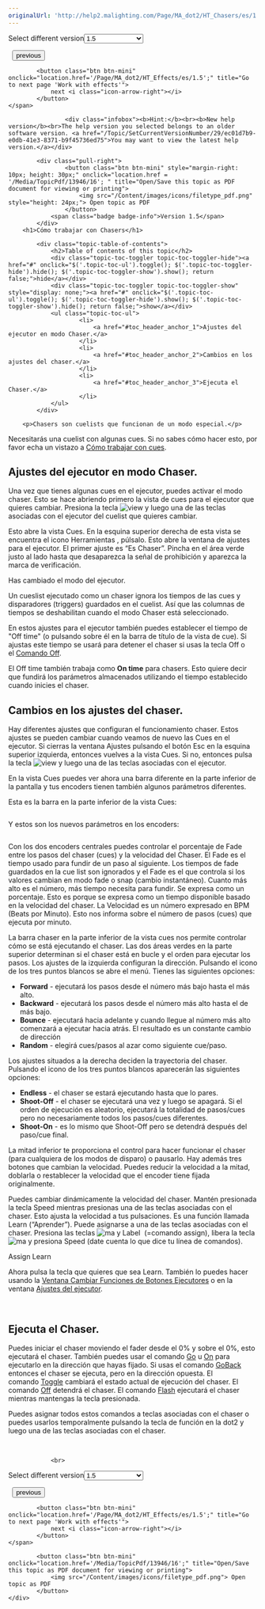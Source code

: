 ```yaml
---
originalUrl: 'http://help2.malighting.com/Page/MA_dot2/HT_Chasers/es/1.5'
---
```


<div class="topic-navigation">

<div class="pull-right">
	<span class="pull-left">


<div class="pull-left">
<form action="/Topic/SetCurrentVersionNumber" class="form-inline" id="frmTagSelector" method="post">	<span class="form-mini">
		<div class="input-prepend"><span class="add-on">Select different version</span><select autocomplete="off" id="versionNumberId" name="versionNumberId" onchange="$(this).closest('#frmTagSelector').submit();" style="width: 120px;"><option value="">- latest -</option>
<option value="3">1.1</option>
<option value="7">1.2</option>
<option value="12">1.3</option>
<option selected="selected" value="16">1.5</option>
<option value="29">1.9</option>
</select></div>
		<input data-val="true" data-val-number="The field Int32 must be a number." data-val-required="The Int32 field is required." id="ProductId" name="ProductId" type="hidden" value="7">
		<input id="CurrentGuid" name="CurrentGuid" type="hidden" value="ec01d7b9-e0db-41e3-8371-b9f45736ed75">
	</span>
</form></div>&nbsp;	</span>
	<span class="pull-right" style="white-space: nowrap;">
			<button class="btn btn-mini" onclick="location.href='/Page/MA_dot2/HT_Cues/es/1.5'; " title="Go to previous page 'Work with cues'">
				<i class="icon-arrow-left"></i> previous
			</button>

			<button class="btn btn-mini" onclick="location.href='/Page/MA_dot2/HT_Effects/es/1.5';" title="Go to next page 'Work with effects'">
				next <i class="icon-arrow-right"></i> 
			</button>
	</span>
</div>
<div class="clear-fix" style="margin-bottom: 10px"></div>
</div>

					<div class="infobox"><b>Hint:</b><br><b>New help version</b><br>The help version you selected belongs to an older software version. <a href="/Topic/SetCurrentVersionNumber/29/ec01d7b9-e0db-41e3-8371-b9f45736ed75">You may want to view the latest help version.</a></div>

			<div class="pull-right">
					<button class="btn btn-mini" style="margin-right: 10px; height: 30px;" onclick="location.href = '/Media/TopicPdf/13946/16'; " title="Open/Save this topic as PDF document for viewing or printing">
						<img src="/Content/images/icons/filetype_pdf.png" style="height: 24px;"> Open topic as PDF
					</button>
				<span class="badge badge-info">Version 1.5</span>
			</div>
		<h1>Cómo trabajar con Chasers</h1>

			<div class="topic-table-of-contents">
				<h2>Table of contents of this topic</h2>
				<div class="topic-toc-toggler topic-toc-toggler-hide"><a href="#" onclick="$('.topic-toc-ul').toggle(); $('.topic-toc-toggler-hide').hide(); $('.topic-toc-toggler-show').show(); return false;">hide</a></div>
				<div class="topic-toc-toggler topic-toc-toggler-show" style="display: none;"><a href="#" onclick="$('.topic-toc-ul').toggle(); $('.topic-toc-toggler-hide').show(); $('.topic-toc-toggler-show').hide(); return false;">show</a></div>
				<ul class="topic-toc-ul">
						<li>
							<a href="#toc_header_anchor_1">Ajustes del ejecutor en modo Chaser.</a>
						</li>
						<li>
							<a href="#toc_header_anchor_2">Cambios en los ajustes del chaser.</a>
						</li>
						<li>
							<a href="#toc_header_anchor_3">Ejecuta el Chaser.</a>
						</li>
				</ul>
			</div>

		<p>Chasers son cuelists que funcionan de un modo especial.</p>

<p>Necesitarás una cuelist con algunas cues. Si no sabes cómo hacer esto, por favor echa un vistazo a&nbsp;<a href="/Topic/511081dd-5ffb-4aaa-8d09-a0859b0d0a19">Cómo trabajar con cues</a>.</p>

<a name="toc_header_anchor_1" id="toc_header_anchor_1" class="topic-toc-item"></a><h2>Ajustes del ejecutor en modo Chaser.</h2>

<p>Una vez que tienes algunas cues en el ejecutor, puedes activar el modo chaser. Esto se hace abriendo primero la vista de&nbsp;cues para el ejecutor que quieres cambiar. Presiona la tecla <span class="hardkey"><img alt="view" src="/Media/Mlg/view.png"></span> y luego una de las teclas asociadas con el ejecutor del cuelist que quieres cambiar.</p>

<p>Esto abre la vista Cues. En la esquina superior derecha de esta vista se encuentra el icono Herramientas&nbsp;<img alt="" src="/Media/Image/Dot2_ViewsandWindows_ControlElements_TitleBar05_1-0.PNG">, púlsalo. Esto abre la ventana de ajustes para el ejecutor. El primer ajuste es “Es Chaser”. Pincha en el área verde justo al lado hasta que desaparezca la señal de prohibición y aparezca la marca de verificación.</p>

<p>Has cambiado el modo del ejecutor.</p>

<p>Un cueslist ejecutado como un chaser ignora los tiempos de las cues y disparadores (triggers) guardados en el cuelist. Así que las columnas de tiempos se deshabilitan cuando el modo Chaser está seleccionado. &nbsp;</p>

<p>En estos ajustes para el ejecutor también puedes establecer el tiempo de "Off time" (o pulsando sobre él en la barra de título de la vista de cue). Si ajustas este tiempo se usará para detener el chaser&nbsp;si usas la tecla&nbsp;<span class="hardkey">Off</span>&nbsp;o el&nbsp;<a href="/Topic/da92259e-70de-4983-96bf-3cc99f52d576">Comando Off</a>.</p>

<p>El Off time también trabaja como <strong>On time</strong>&nbsp;para chasers. Esto quiere decir que fundirá los parámetros almacenados utilizando el tiempo establecido cuando inicies el chaser.</p>

<a name="toc_header_anchor_2" id="toc_header_anchor_2" class="topic-toc-item"></a><h2>Cambios en los ajustes del chaser.</h2>

<p>Hay diferentes ajustes que configuran el funcionamiento chaser. Estos ajustes se pueden cambiar cuando veamos de nuevo las Cues en el ejecutor. Si cierras la ventana Ajustes pulsando el botón&nbsp;<span class="softkey">Esc</span> en la esquina superior izquierda, entonces vuelves a la vista Cues. Si no, entonces pulsa la tecla&nbsp;<span class="hardkey"><img alt="view" src="/Media/Mlg/view.png"></span>&nbsp;y luego una de las teclas asociadas con el ejecutor.&nbsp;</p>

<p>En la vista Cues puedes ver ahora una barra diferente en la parte inferior de la pantalla y tus encoders tienen también algunos parámetros diferentes.</p>

<p>Esta es la barra en la parte inferior de la vista Cues:</p>

<p><img alt="" src="/Media/Image/Dot2_ViewsandWindows_CuesView03_1-0.PNG"></p>

<p>Y estos son los nuevos parámetros en los encoders:</p>

<p><img alt="" src="/Media/Image/Dot2_ViewsandWindows_CuesView04_1-0.PNG"></p>

<p>Con los dos encoders centrales puedes controlar el porcentaje de Fade entre los pasos del chaser (cues) y la velocidad del Chaser. El Fade es el tiempo usado para fundir de un paso al siguiente. Los tiempos de fade guardados en la cue list son ignorados y el Fade es el que controla si los valores cambian en modo fade o snap (cambio instantáneo). Cuanto más alto es el número, más tiempo necesita para fundir. Se expresa como un porcentaje. Esto es porque se expresa como un tiempo disponible basado en la velocidad del chaser. La Velocidad es un número expresado en BPM (Beats por Minuto). Esto nos informa sobre el número de pasos (cues) que ejecuta por minuto.</p>

<p>La barra chaser en la parte inferior de la vista cues nos permite controlar cómo se está ejecutando el chaser. Las dos áreas verdes en la parte superior determinan si el chaser está en bucle y el orden para ejecutar los pasos. Los ajustes de la izquierda configuran la dirección. Pulsando el icono de los tres puntos blancos se abre el menú. Tienes las siguientes opciones:&nbsp;</p>

<ul>
	<li><strong>Forward</strong>&nbsp;- ejecutará los pasos desde el número más bajo hasta el más alto.</li>
	<li><strong>Backward</strong>&nbsp;- ejecutará los pasos desde el número más alto hasta el de más bajo.&nbsp;</li>
	<li><strong>Bounce</strong>&nbsp;- ejecutará hacia adelante y cuando llegue al número más alto comenzará a ejecutar hacia atrás. El resultado es un constante cambio de dirección</li>
	<li><strong>Random</strong>&nbsp;- elegirá cues/pasos al azar como siguiente cue/paso.</li>
</ul>

<p>Los ajustes situados a la derecha deciden la trayectoria del chaser. Pulsando el icono de los tres puntos blancos aparecerán las siguientes opciones:</p>

<ul>
	<li><strong>Endless</strong>&nbsp;- el chaser se estará ejecutando hasta que lo pares.</li>
	<li><strong>Shoot-Off</strong>&nbsp;- el chaser se ejecutará una vez y luego se apagará. Si el orden de ejecución es aleatorio, ejecutará la totalidad de pasos/cues pero no necesariamente todos los pasos/cues diferentes.</li>
	<li><strong>Shoot-On</strong>&nbsp;- es lo mismo que Shoot-Off pero se detendrá después del paso/cue final.&nbsp;</li>
</ul>

<p>La mitad inferior te proporciona el control para hacer funcionar el chaser (para cualquiera de los modos de disparo) o pausarlo. Hay además tres botones que cambian la velocidad. Puedes reducir la velocidad a la mitad, doblarla o restablecer la velocidad que el encoder tiene fijada originalmente.&nbsp;</p>

<p>Puedes cambiar dinámicamente la velocidad del chaser. Mantén presionada la tecla&nbsp;<span class="hardkey">Speed</span> mientras presionas una de las teclas asociadas con el chaser. Esto ajusta la velocidad a tus pulsaciones. Es una función llamada Learn (“Aprender”). Puede asignarse a una de las teclas asociadas con el chaser. Presiona las teclas&nbsp;<span class="hardkey"><img alt="ma" src="/Media/Mlg/ma_1.png"></span>&nbsp;y&nbsp;<span class="hardkey">Label</span>&nbsp; (=comando assign), libera la tecla&nbsp;<span class="hardkey"><img alt="ma" src="/Media/Mlg/ma_1.png"></span>&nbsp;y presiona&nbsp;<span class="hardkey">Speed</span> (date cuenta lo que dice tu línea de comandos).</p>

<div class="cl_input">Assign Learn</div>

<p>Ahora pulsa la tecla que quieres que sea&nbsp;Learn. También lo puedes hacer usando la&nbsp;<a href="/Topic/f613ca45-9cb0-43e7-bb0d-d75fdc5b0d39">Ventana Cambiar Funciones de Botones Ejecutores</a>&nbsp;o en la ventana&nbsp;<a href="/Topic/eea17a4c-1b42-406e-86d9-7e61b3a0bfdd">Ajustes del ejecutor</a>.</p>

<p>&nbsp;</p>

<a name="toc_header_anchor_3" id="toc_header_anchor_3" class="topic-toc-item"></a><h2>Ejecuta el Chaser.</h2>

<p>Puedes iniciar el chaser moviendo el fader desde el 0% y sobre el 0%, esto ejecutará el chaser. También puedes usar el comando&nbsp;<a href="/Topic/09fcbb48-813b-45e2-b737-a652eb042d06">Go</a>&nbsp;u&nbsp;<a href="/Topic/d85eba0d-711b-4b27-87a5-0e1c05148074">On</a>&nbsp;para ejecutarlo en la dirección que hayas fijado. Si usas el comando&nbsp;<a href="/Topic/612a0d43-97da-4835-a05e-95811917bb38">GoBack</a> entonces el chaser se ejecuta, pero en la dirección opuesta. El comando&nbsp;<a href="/Topic/2353b9cf-8ea2-4feb-bf50-274f5abbd6ca">Toggle</a>&nbsp;cambiará el estado actual de ejecución del chaser. El comando&nbsp;<a href="/Topic/da92259e-70de-4983-96bf-3cc99f52d576">Off</a>&nbsp;detendrá el chaser. El comando&nbsp;<a href="/Topic/3195c958-6148-4b47-b388-28d83eadeaf2">Flash</a>&nbsp;ejecutará el chaser mientras mantengas la tecla presionada.</p>

<p>Puedes asignar todos estos comandos a teclas asociadas con el chaser o puedes usarlos temporalmente pulsando la tecla de función en la dot2 y luego una de las teclas asociadas con el chaser.</p>

<p>&nbsp;</p>


				<br>
<div class="topic-navigation">

<div class="pull-right">
	<span class="pull-left">


<div class="pull-left">
<form action="/Topic/SetCurrentVersionNumber" class="form-inline" id="frmTagSelector" method="post">	<span class="form-mini">
		<div class="input-prepend"><span class="add-on">Select different version</span><select autocomplete="off" id="versionNumberId" name="versionNumberId" onchange="$(this).closest('#frmTagSelector').submit();" style="width: 120px;"><option value="">- latest -</option>
<option value="3">1.1</option>
<option value="7">1.2</option>
<option value="12">1.3</option>
<option selected="selected" value="16">1.5</option>
<option value="29">1.9</option>
</select></div>
		<input data-val="true" data-val-number="The field Int32 must be a number." data-val-required="The Int32 field is required." id="ProductId" name="ProductId" type="hidden" value="7">
		<input id="CurrentGuid" name="CurrentGuid" type="hidden" value="ec01d7b9-e0db-41e3-8371-b9f45736ed75">
	</span>
</form></div>&nbsp;	</span>
	<span class="pull-right" style="white-space: nowrap;">
			<button class="btn btn-mini" onclick="location.href='/Page/MA_dot2/HT_Cues/es/1.5'; " title="Go to previous page 'Work with cues'">
				<i class="icon-arrow-left"></i> previous
			</button>

			<button class="btn btn-mini" onclick="location.href='/Page/MA_dot2/HT_Effects/es/1.5';" title="Go to next page 'Work with effects'">
				next <i class="icon-arrow-right"></i> 
			</button>
	</span>
</div>
	<div class="clear-fix"></div>
	<div class="pull-right">
	
			<button class="btn btn-mini" onclick="location.href='/Media/TopicPdf/13946/16';" title="Open/Save this topic as PDF document for viewing or printing">
				<img src="/Content/images/icons/filetype_pdf.png"> Open topic as PDF
			</button>
	</div>
<div class="clear-fix" style="margin-bottom: 10px"></div>
</div>

	
